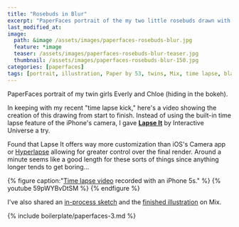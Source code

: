 ```yaml
---
title: "Rosebuds in Blur"
excerpt: "PaperFaces portrait of the my two little rosebuds drawn with Paper by 53 on an iPad."
last_modified_at: 
image: 
  path: &image /assets/images/paperfaces-rosebuds-blur.jpg 
  feature: *image
  teaser: /assets/images/paperfaces-rosebuds-blur-teaser.jpg
  thumbnail: /assets/images/paperfaces-rosebuds-blur-150.jpg
categories: [paperfaces]
tags: [portrait, illustration, Paper by 53, twins, Mix, time lapse, black and white, blend, bokeh]
---
```


PaperFaces portrait of my twin girls Everly and Chloe (hiding in the bokeh).

In keeping with my recent "time lapse kick," here's a video showing the creation of this drawing from start to finish. Instead of using the built-in time lapse feature of the iPhone's camera, I gave [**Lapse It**](http://www.lapseit.com/) by Interactive Universe a try.

Found that Lapse It offers way more customization than iOS's Camera app or [Hyperlapse](https://itunes.apple.com/us/app/hyperlapse-from-instagram/id740146917?mt=8) allowing for greater control over the final render. Around a minute seems like a good length for these sorts of things since anything longer tends to get boring...

{% figure caption:"[Time lapse video](https://www.youtube.com/watch?v=9RTXF6wLMjw&list=PLaLqP2ipMLc6UugVLyTwWTiFtmmZzj7ao) recorded with an iPhone 5s." %}
{% youtube 59pWYBvDtSM %}
{% endfigure %}

I've also shared an [in-process sketch](https://mix.fiftythree.com/11098-Michael-Rose/2323353) and the [finished illustration](https://mix.fiftythree.com/11098-Michael-Rose/2334429) on Mix.

{% include boilerplate/paperfaces-3.md %}
